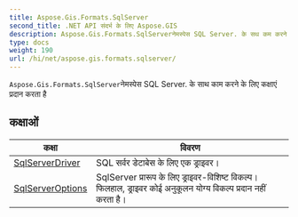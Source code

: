 ```yaml
---
title: Aspose.Gis.Formats.SqlServer
second_title: .NET API संदर्भ के लिए Aspose.GIS
description: Aspose.Gis.Formats.SqlServerनेमस्पेस SQL Server. के सथ कम करने के लए कक्षएं प्रदन करत है
type: docs
weight: 190
url: /hi/net/aspose.gis.formats.sqlserver/
---
```

`Aspose.Gis.Formats.SqlServer`नेमस्पेस SQL Server. के साथ काम करने के लिए कक्षाएं प्रदान करता है

## कक्षाओं

| कक्षा | विवरण |
| --- | --- |
| [SqlServerDriver](./sqlserverdriver/) | SQL सर्वर डेटाबेस के लिए एक ड्राइवर। |
| [SqlServerOptions](./sqlserveroptions/) | SqlServer प्रारूप के लिए ड्राइवर-विशिष्ट विकल्प। फिलहाल, ड्राइवर कोई अनुकूलन योग्य विकल्प प्रदान नहीं करता है। |


